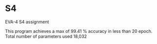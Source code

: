 # S4
EVA-4 S4 assignment

This program achieves a max of 99.41 % accuracy in less than 20 epoch.
Total number of parameters used 18,032
